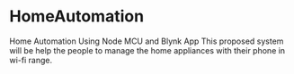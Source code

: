 # HomeAutomation
Home Automation Using Node MCU and Blynk App
This proposed system will be help the people to manage the home appliances with their phone in wi-fi
range.
